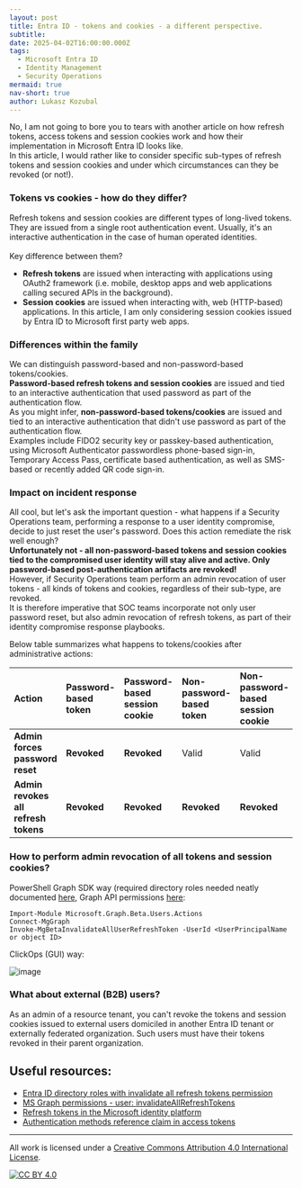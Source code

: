 ```yaml
---
layout: post
title: Entra ID - tokens and cookies - a different perspective.
subtitle:
date: 2025-04-02T16:00:00.000Z
tags:
  - Microsoft Entra ID
  - Identity Management
  - Security Operations
mermaid: true
nav-short: true
author: Lukasz Kozubal
---
```


No, I am not going to bore you to tears with another article on how refresh tokens, access tokens and session cookies work and how their implementation in Microsoft Entra ID looks like.<br>
In this article, I would rather like to consider specific sub-types of refresh tokens and session cookies and under which circumstances can they be revoked (or not!).

### Tokens vs cookies - how do they differ?
Refresh tokens and session cookies are different types of long-lived tokens.<br> 
They are issued from a single root authentication event. Usually, it's an interactive authentication in the case of human operated identities.<br><br>
Key difference between them?
- **Refresh tokens** are issued when interacting with applications using OAuth2 framework (i.e. mobile, desktop apps and web applications calling secured APIs in the background).<br>
- **Session cookies** are issued when interacting with, web (HTTP-based) applications. In this article, I am only considering session cookies issued by Entra ID to Microsoft first party web apps.<br>

### Differences within the family
We can distinguish password-based and non-password-based tokens/cookies.<br>
**Password-based refresh tokens and session cookies** are issued and tied to an interactive authentication that used password as part of the authentication flow.<br>
As you might infer, **non-password-based tokens/cookies** are issued and tied to an interactive authentication that didn't use password as part of the authentication flow.<br>
Examples include FIDO2 security key or passkey-based authentication, using Microsoft Authenticator passwordless phone-based sign-in, Temporary Access Pass, certificate based authentication, as well as SMS-based or recently added QR code sign-in.<br>

### Impact on incident response
All cool, but let's ask the important question - what happens if a Security Operations team, performing a response to a user identity compromise, decide to just reset the user's password. Does this action remediate the risk well enough?<br>
**Unfortunately not - all non-password-based tokens and session cookies tied to the compromised user identity will stay alive and active. Only password-based post-authentication artifacts are revoked!**<br>
However, if Security Operations team perform an admin revocation of user tokens - all kinds of tokens and cookies, regardless of their sub-type, are revoked.<br>
It is therefore imperative that SOC teams incorporate not only user password reset, but also admin revocation of refresh tokens, as part of their identity compromise response playbooks.<br>

Below table summarizes what happens to tokens/cookies after administrative actions:

| Action | Password-based token | Password-based session cookie | Non-password-based token | Non-password-based session cookie |
|:---|:---|:---|:---|:---|
| **Admin forces password reset** | **Revoked** | **Revoked**  | Valid | Valid |
| **Admin revokes all refresh tokens** | **Revoked**  | **Revoked**  | **Revoked** | **Revoked** |

### How to perform admin revocation of all tokens and session cookies?

PowerShell Graph SDK way (required directory roles needed neatly documented [here](https://www.azadvertizer.net/azentraidroleactions/microsoft.directory_users_invalidateallrefreshtokens.html), Graph API permissions [here](https://learn.microsoft.com/en-us/graph/api/user-invalidateallrefreshtokens?view=graph-rest-beta&tabs=http#permissions]):

```
Import-Module Microsoft.Graph.Beta.Users.Actions
Connect-MgGraph
Invoke-MgBetaInvalidateAllUserRefreshToken -UserId <UserPrincipalName or object ID>
```

ClickOps (GUI) way:<br>

![image](https://blog.identitylab.ch/assets/img/RevokeSessions.png)


### What about external (B2B) users? 
As an admin of a resource tenant, you can't revoke the tokens and session cookies issued to external users domiciled in another Entra ID tenant or externally federated organization. Such users must have their tokens revoked in their parent organization.

## Useful resources:

- [Entra ID directory roles with invalidate all refresh tokens permission](https://www.azadvertizer.net/azentraidroleactions/microsoft.directory_users_invalidateallrefreshtokens.html)
- [MS Graph permissions - user: invalidateAllRefreshTokens](https://learn.microsoft.com/en-us/graph/api/user-invalidateallrefreshtokens?view=graph-rest-beta&tabs=http#permissions)
- [Refresh tokens in the Microsoft identity platform](https://learn.microsoft.com/en-us/entra/identity-platform/refresh-tokens)
- [Authentication methods reference claim in access tokens](https://learn.microsoft.com/en-us/entra/identity-platform/access-token-claims-reference#amr-claim)

-------------------------------------------------------------------------------------------
All work is licensed under a [Creative Commons Attribution 4.0 International License][cc-by].

[![CC BY 4.0][cc-by-image]][cc-by]

[cc-by]: http://creativecommons.org/licenses/by/4.0/
[cc-by-image]: https://i.creativecommons.org/l/by/4.0/88x31.png
[cc-by-shield]: https://img.shields.io/badge/License-CC%20BY%204.0-lightgrey.svg
